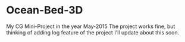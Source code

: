 # Ocean-Bed-3D
My CG Mini-Project in the year May-2015
The project works fine, but thinking of adding log feature of the project
I'll update about this soon.
